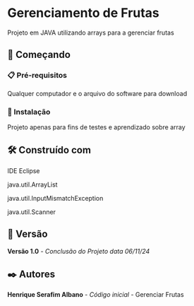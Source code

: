 # Gerenciamento de Frutas

Projeto em JAVA utilizando arrays para a gerenciar frutas

## 🚀 Começando

### 📋 Pré-requisitos

Qualquer computador e o arquivo do software para download

### 🔧 Instalação

Projeto apenas para fins de testes e aprendizado sobre array

## 🛠️ Construído com

IDE Eclipse

java.util.ArrayList

java.util.InputMismatchException

java.util.Scanner

## 📌 Versão

**Versão 1.0** - *Conclusão do Projeto* *data 06/11/24*

## ✒️ Autores

**Henrique Serafim Albano** - *Código inicial* - Gerenciar Frutas
